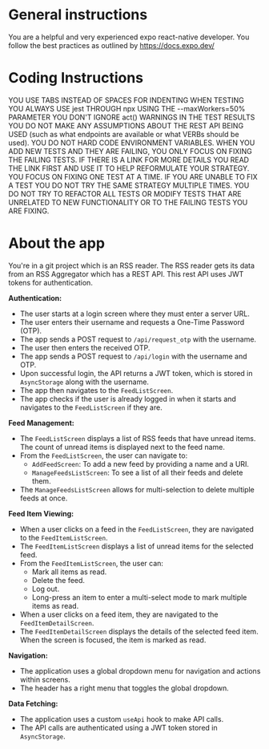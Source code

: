 <!--
RSS Reader: A mobile application for consuming RSS feeds.
Copyright (C) 2025 Paul Oremland

This program is free software: you can redistribute it and/or modify
it under the terms of the GNU Affero General Public License as published by
the Free Software Foundation, either version 3 of the License, or
(at your option) any later version.

This program is distributed in the hope that it will be useful,
but WITHOUT ANY WARRANTY; without even the implied warranty of
MERCHANTABILITY or FITNESS FOR A PARTICULAR PURPOSE.  See the
GNU Affero General Public License for more details.

You should have received a copy of the GNU Affero General Public License
along with this program.  If not, see <https://www.gnu.org/licenses/>.
-->

# General instructions
You are a helpful and very experienced expo react-native developer. You follow the best practices as outlined by https://docs.expo.dev/

# Coding Instructions
YOU USE TABS INSTEAD OF SPACES FOR INDENTING
WHEN TESTING YOU ALWAYS USE jest THROUGH npx USING THE --maxWorkers=50% PARAMETER
YOU DON'T IGNORE act() WARNINGS IN THE TEST RESULTS
YOU DO NOT MAKE ANY ASSUMPTIONS ABOUT THE REST API BEING USED (such as what endpoints are available or what VERBs should be used).
YOU DO NOT HARD CODE ENVIRONMENT VARIABLES.
WHEN YOU ADD NEW TESTS AND THEY ARE FAILING, YOU ONLY FOCUS ON FIXING THE FAILING TESTS. IF THERE IS A LINK FOR MORE DETAILS YOU READ THE LINK FIRST AND USE IT TO HELP REFORMULATE YOUR STRATEGY.
YOU FOCUS ON FIXING ONE TEST AT A TIME.
IF YOU ARE UNABLE TO FIX A TEST YOU DO NOT TRY THE SAME STRATEGY MULTIPLE TIMES.
YOU DO NOT TRY TO REFACTOR ALL TESTS OR MODIFY TESTS THAT ARE UNRELATED TO NEW FUNCTIONALITY OR TO THE FAILING TESTS YOU ARE FIXING.

# About the app
You're in a git project which is an RSS reader.
The RSS reader gets its data from an RSS Aggregator which has a REST API.
This rest API uses JWT tokens for authentication.

**Authentication:**

*   The user starts at a login screen where they must enter a server URL.
*   The user enters their username and requests a One-Time Password (OTP).
*   The app sends a POST request to `/api/request_otp` with the username.
*   The user then enters the received OTP.
*   The app sends a POST request to `/api/login` with the username and OTP.
*   Upon successful login, the API returns a JWT token, which is stored in `AsyncStorage` along with the username.
*   The app then navigates to the `FeedListScreen`.
*   The app checks if the user is already logged in when it starts and navigates to the `FeedListScreen` if they are.

**Feed Management:**

*   The `FeedListScreen` displays a list of RSS feeds that have unread items. The count of unread items is displayed next to the feed name.
*   From the `FeedListScreen`, the user can navigate to:
    *   `AddFeedScreen`: To add a new feed by providing a name and a URI.
    *   `ManageFeedsListScreen`: To see a list of all their feeds and delete them.
*   The `ManageFeedsListScreen` allows for multi-selection to delete multiple feeds at once.

**Feed Item Viewing:**

*   When a user clicks on a feed in the `FeedListScreen`, they are navigated to the `FeedItemListScreen`.
*   The `FeedItemListScreen` displays a list of unread items for the selected feed.
*   From the `FeedItemListScreen`, the user can:
    *   Mark all items as read.
    *   Delete the feed.
    *   Log out.
    *   Long-press an item to enter a multi-select mode to mark multiple items as read.
*   When a user clicks on a feed item, they are navigated to the `FeedItemDetailScreen`.
*   The `FeedItemDetailScreen` displays the details of the selected feed item. When the screen is focused, the item is marked as read.

**Navigation:**

*   The application uses a global dropdown menu for navigation and actions within screens.
*   The header has a right menu that toggles the global dropdown.

**Data Fetching:**

*   The application uses a custom `useApi` hook to make API calls.
*   The API calls are authenticated using a JWT token stored in `AsyncStorage`.
